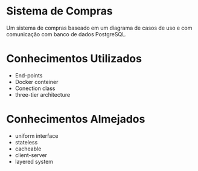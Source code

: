# Sistema de Compras
Um sistema de compras baseado em um diagrama de casos de uso e com comunicação com banco de dados  PostgreSQL.

# Conhecimentos Utilizados 
* End-points
* Docker conteiner
* Conection class
* three-tier architecture

# Conhecimentos Almejados
* uniform interface 
* stateless
* cacheable
* client-server
* layered system
